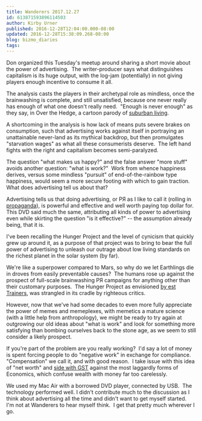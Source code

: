 ```yaml
---
title: Wanderers 2017.12.27
id: 613871593896114503
author: Kirby Urner
published: 2016-12-28T12:04:00.000-08:00
updated: 2016-12-28T15:38:09.268-08:00
blog: bizmo_diaries
tags: 
---
```


Don organized this Tuesday's meetup around sharing a short movie about the power of advertising.  The writer-producer says what distinguishes capitalism is its huge output, with the log-jam (potentially) in not giving players enough incentive to consume it all.

The analysis casts the players in their archetypal role as mindless, once the brainwashing is complete, and still unsatisfied, because one never really has enough of what one doesn't really need.  "Enough is never enough" as they say, in Over the Hedge, a cartoon parody of [suburban living](http://mybizmo.blogspot.com/2009/11/end-of-suburbia-movie-review.html).

A shortcoming in the analysis is how lack of means puts severe brakes on consumption, such that advertising works against itself in portraying an unattainable never-land as its mythical backdrop, but then promulgates "starvation wages" as what all these consumerists deserve.  The left hand fights with the right and capitalism becomes semi-paralyzed.

The question "what makes us happy?" and the false answer "more stuff" avoids another question: "what is work?"  Work from whence happiness derives, versus some mindless "pursuit" of end-of-the-rainbow type happiness, would seem a more secure footing with which to gain traction.  What does advertising tell us about that?

Advertising tells us that doing advertising, or PЯ as I like to call it (rolling in [propaganda](http://tvtropes.org/pmwiki/pmwiki.php/Main/TheBackwardsR)), is powerful and effective and well worth paying top dollar for.  This DVD said much the same, attributing all kinds of power to advertising even while skirting the question "is it effective?" -- the assumption already being, that it is.

I've been recalling the Hunger Project and the level of cynicism that quickly grew up around it, as a purpose of that project was to bring to bear the full power of advertising to unleash our outrage about low living standards on the richest planet in the solar system (by far).

We're like a superpower compared to Mars, so why do we let Earthlings die in droves from easily preventable causes?  The humans rose up against the prospect of full-scale brainwashing PЯ campaigns for anything other than their customary purposes.  The Hunger Project as envisioned [by est Trainers](http://controlroom.blogspot.com/2009/12/some-storytelling.html), was strangled in its cradle by righteous critics.

However, now that we've had some decades to even more fully appreciate the power of memes and memeplexes, with memetics a mature science (with a little help from anthropology), we might be ready to try again at outgrowing our old ideas about "what is work" and look for something more satisfying than bombing ourselves back to the stone age, as we seem to still consider a likely prospect.

If you're part of the problem are you really working?  I'd say a lot of money is spent forcing people to do "negative work" in exchange for compliance.  "Compensation" we call it, and with good reason.  I take issue with this idea of "net worth" and [side with GST](http://grunch.net/synergetics/gst1.html) against the most laggardly forms of Economics, which confuse wealth with money far too carelessly.

We used my Mac Air with a borrowed DVD player, connected by USB.  The technology performed well. I didn't contribute much to the discussion as I think about advertising all the time and didn't want to get myself started.  I'm not at Wanderers to hear myself think.  I get that pretty much wherever I go.